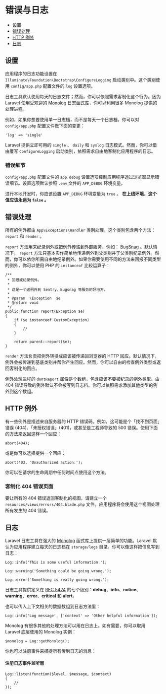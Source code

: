 # 错误与日志

- [设置](#configuration)
- [错误处理](#handling-errors)
- [HTTP 例外](#http-exceptions)
- [日志](#logging)

<a name="configuration"></a>
## 设置

应用程序的日志功能设置在 `Illuminate\Foundation\Bootstrap\ConfigureLogging` 启动类别中。这个类别使用 `config/app.php` 配置文件的 `log` 设置选项。

日志工具默认使用每天的日志文件；然而，你可以依照需求客制化这个行为。因为 Laravel 使用受欢迎的 [Monolog](https://github.com/Seldaek/monolog) 日志函式库，你可以利用很多 Monolog 提供的处理进程。

例如，如果你想要使用单一日志档，而不是每天一个日志档，你可以对 `config/app.php` 配置文件做下面的变更：

	'log' => 'single'

Laravel 提供立即可用的 `single` 、 `daily` 和 `syslog` 日志模式。然而，你可以借由覆写 `ConfigureLogging` 启动类别，依照需求自由地客制化应用程序的日志。

### 错误细节

`config/app.php` 配置文件的 `app.debug` 设置选项控制应用程序透过浏览器显示错误细节。设置选项默认参照 `.env` 文件的 `APP_DEBUG` 环境变量。

进行本地开发时，你应该设置 `APP_DEBUG` 环境变量为 `true` 。 **在上线环境，这个值应该永远为 `false` 。**

<a name="handling-errors"></a>
## 错误处理

所有的例外都由 `App\Exceptions\Handler` 类别处理。这个类别包含两个方法： `report` 和 `render` 。

`report` 方法用来纪录例外或把例外传递到外部服务，例如： [BugSnag](https://bugsnag.com) 。默认情况下， `report`  方法只基本实作简单地传递例外到父类别并于父类别纪录例外。然而，你可以依你所需自由地纪录例外。如果你需要使用不同的方法来回报不同类型的例外，你可以使用 PHP 的 `instanceof` 比较运算子：

	/**
	 * 回报或纪录例外。
	 *
	 * 这是一个送例外到 Sentry、Bugsnag 等服务的好地方。
	 *
	 * @param  \Exception  $e
	 * @return void
	 */
	public function report(Exception $e)
	{
		if ($e instanceof CustomException)
		{
			//
		}

		return parent::report($e);
	}

`render` 方法负责把例外转换成应该被传递回浏览器的 HTTP 回应。默认情况下，例外会被传递到基底类别并帮你产生回应。然而，你可以自由的检查例外类型或返回客制化的回应。

例外处理进程的 `dontReport` 属性是个数组，包含应该不要被纪录的例外类型。由 404 错误导致的例外默认不会被写到日志档。你可以依照需求添加其他类型的例外到这个数组。

<a name="http-exceptions"></a>
## HTTP 例外

有一些例外是描述来自服务器的 HTTP 错误码。例如，这可能是个「找不到页面」错误 (404)、「未授权错误」(401)，或甚至是工程师导致的 500 错误。使用下面的方法来返回这样一个回应：

	abort(404);

或是你可以选择提供一个回应：

	abort(403, 'Unauthorized action.');

你可以在请求的生命周期中任何时间点使用这个方法。

### 客制化 404 错误页面

要让所有的 404 错误返回客制化的视图，请建立一个 `resources/views/errors/404.blade.php` 文件。应用程序将会使用这个视图处理所有发生的 404 错误。

<a name="logging"></a>
## 日志

Laravel 日志工具在强大的 [Monolog](http://github.com/seldaek/monolog) 函式库上提供一层简单的功能。Laravel 默认为应用程序建立每天的日志档在 `storage/logs` 目录。你可以像这样把信息写到日志：

	Log::info('This is some useful information.');

	Log::warning('Something could be going wrong.');

	Log::error('Something is really going wrong.');

日志工具提供定义在 [RFC 5424](http://tools.ietf.org/html/rfc5424)  的七个级别：**debug**、**info**、**notice**、**warning**、**error**、**critical** 和 **alert**。

也可以传入上下文相关的数据数组到日志方法里：

	Log::info('Log message', ['context' => 'Other helpful information']);

Monolog 有很多其他的处理方法可以用在日志上。如有需要，你可以取用 Laravel 底层使用的 Monolog 实例：

	$monolog = Log::getMonolog();

你也可以注册事件来捕捉所有传到日志的消息：

#### 注册日志事件监听器

	Log::listen(function($level, $message, $context)
	{
		//
	});
